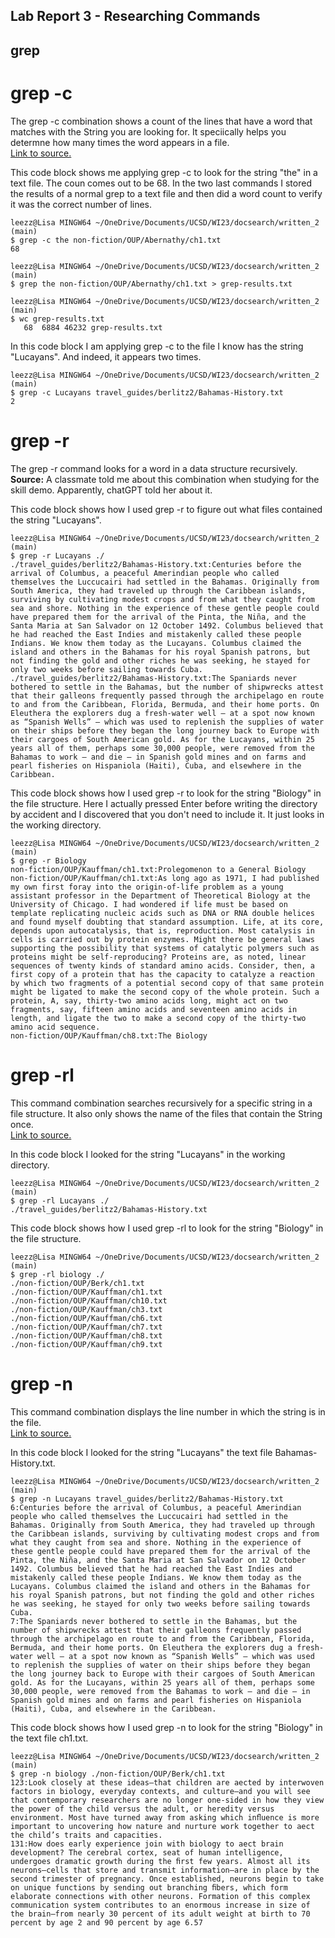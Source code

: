 
## Lab Report 3 - Researching Commands

## **grep**

# grep -c

The grep -c combination  shows a count of the lines that have a word that matches with the String you are looking for. It speciically helps you determne how many times the word appears in a file.\
[Link to source.](https://www.ibm.com/docs/en/aix/7.2?topic=g-grep-command#grep__row-d3e143928) 

This code block shows me applying grep -c to look for the string "the" in a text file. The coun comes out to be 68. In the two last commands I stored the results of a normal grep to a text file and then did a word count to verify it was the correct number of lines.
```
leezz@Lisa MINGW64 ~/OneDrive/Documents/UCSD/WI23/docsearch/written_2 (main)
$ grep -c the non-fiction/OUP/Abernathy/ch1.txt
68

leezz@Lisa MINGW64 ~/OneDrive/Documents/UCSD/WI23/docsearch/written_2 (main)
$ grep the non-fiction/OUP/Abernathy/ch1.txt > grep-results.txt

leezz@Lisa MINGW64 ~/OneDrive/Documents/UCSD/WI23/docsearch/written_2 (main)
$ wc grep-results.txt
   68  6884 46232 grep-results.txt
```
In this code block I am applying grep -c to the file I know has the string "Lucayans". And indeed, it appears two times.
```
leezz@Lisa MINGW64 ~/OneDrive/Documents/UCSD/WI23/docsearch/written_2 (main)
$ grep -c Lucayans travel_guides/berlitz2/Bahamas-History.txt
2
```


# grep -r
The grep -r command looks for a word in a data structure recursively.\
**Source:** A classmate told me about this combination when studying for the skill demo. Apparently, chatGPT told her about it. 

This code block shows how I used grep -r to figure out what files contained the string "Lucayans".
```
leezz@Lisa MINGW64 ~/OneDrive/Documents/UCSD/WI23/docsearch/written_2 (main)
$ grep -r Lucayans ./
./travel_guides/berlitz2/Bahamas-History.txt:Centuries before the arrival of Columbus, a peaceful Amerindian people who called themselves the Luccucairi had settled in the Bahamas. Originally from South America, they had traveled up through the Caribbean islands, surviving by cultivating modest crops and from what they caught from sea and shore. Nothing in the experience of these gentle people could have prepared them for the arrival of the Pinta, the Niña, and the Santa Maria at San Salvador on 12 October 1492. Columbus believed that he had reached the East Indies and mistakenly called these people Indians. We know them today as the Lucayans. Columbus claimed the island and others in the Bahamas for his royal Spanish patrons, but not finding the gold and other riches he was seeking, he stayed for only two weeks before sailing towards Cuba.
./travel_guides/berlitz2/Bahamas-History.txt:The Spaniards never bothered to settle in the Bahamas, but the number of shipwrecks attest that their galleons frequently passed through the archipelago en route to and from the Caribbean, Florida, Bermuda, and their home ports. On Eleuthera the explorers dug a fresh-water well — at a spot now known as “Spanish Wells” — which was used to replenish the supplies of water on their ships before they began the long journey back to Europe with their cargoes of South American gold. As for the Lucayans, within 25 years all of them, perhaps some 30,000 people, were removed from the Bahamas to work — and die — in Spanish gold mines and on farms and pearl fisheries on Hispaniola (Haiti), Cuba, and elsewhere in the Caribbean.
```
This code block shows how I used grep -r to look for the string "Biology" in the file structure. Here I actually pressed Enter before writing the directory by accident and I discovered that you don't need to include it. It just looks in the working directory.
```
leezz@Lisa MINGW64 ~/OneDrive/Documents/UCSD/WI23/docsearch/written_2 (main)
$ grep -r Biology
non-fiction/OUP/Kauffman/ch1.txt:Prolegomenon to a General Biology
non-fiction/OUP/Kauffman/ch1.txt:As long ago as 1971, I had published my own first foray into the origin-of-life problem as a young assistant professor in the Department of Theoretical Biology at the University of Chicago. I had wondered if life must be based on template replicating nucleic acids such as DNA or RNA double helices and found myself doubting that standard assumption. Life, at its core, depends upon autocatalysis, that is, reproduction. Most catalysis in cells is carried out by protein enzymes. Might there be general laws supporting the possibility that systems of catalytic polymers such as proteins might be self-reproducing? Proteins are, as noted, linear sequences of twenty kinds of standard amino acids. Consider, then, a first copy of a protein that has the capacity to catalyze a reaction by which two fragments of a potential second copy of that same protein might be ligated to make the second copy of the whole protein. Such a protein, A, say, thirty-two amino acids long, might act on two fragments, say, fifteen amino acids and seventeen amino acids in length, and ligate the two to make a second copy of the thirty-two amino acid sequence.
non-fiction/OUP/Kauffman/ch8.txt:The Biology
```
# grep -rl

This command combination searches recursively for a specific string in a file structure. It also only shows the name of the files that contain the String once.\
[Link to source.](https://www.ibm.com/docs/en/aix/7.2?topic=g-grep-command#grep__row-d3e143928)

In this code block I looked for the string "Lucayans" in the working directory.
```
leezz@Lisa MINGW64 ~/OneDrive/Documents/UCSD/WI23/docsearch/written_2 (main)
$ grep -rl Lucayans ./
./travel_guides/berlitz2/Bahamas-History.txt
```
This code block shows how I used grep -rl to look for the string "Biology" in the file structure.
```
leezz@Lisa MINGW64 ~/OneDrive/Documents/UCSD/WI23/docsearch/written_2 (main)
$ grep -rl biology ./
./non-fiction/OUP/Berk/ch1.txt
./non-fiction/OUP/Kauffman/ch1.txt
./non-fiction/OUP/Kauffman/ch10.txt
./non-fiction/OUP/Kauffman/ch3.txt
./non-fiction/OUP/Kauffman/ch6.txt
./non-fiction/OUP/Kauffman/ch7.txt
./non-fiction/OUP/Kauffman/ch8.txt
./non-fiction/OUP/Kauffman/ch9.txt
```

# grep -n
This command combination displays the line number in which the string is in the file.\
[Link to source.](https://www.ibm.com/docs/en/aix/7.2?topic=g-grep-command#grep__row-d3e143928)

In this code block I looked for the string "Lucayans" the text file Bahamas-History.txt.
```
leezz@Lisa MINGW64 ~/OneDrive/Documents/UCSD/WI23/docsearch/written_2 (main)
$ grep -n Lucayans travel_guides/berlitz2/Bahamas-History.txt
6:Centuries before the arrival of Columbus, a peaceful Amerindian people who called themselves the Luccucairi had settled in the Bahamas. Originally from South America, they had traveled up through the Caribbean islands, surviving by cultivating modest crops and from what they caught from sea and shore. Nothing in the experience of these gentle people could have prepared them for the arrival of the Pinta, the Niña, and the Santa Maria at San Salvador on 12 October 1492. Columbus believed that he had reached the East Indies and mistakenly called these people Indians. We know them today as the Lucayans. Columbus claimed the island and others in the Bahamas for his royal Spanish patrons, but not finding the gold and other riches he was seeking, he stayed for only two weeks before sailing towards Cuba.
7:The Spaniards never bothered to settle in the Bahamas, but the number of shipwrecks attest that their galleons frequently passed through the archipelago en route to and from the Caribbean, Florida, Bermuda, and their home ports. On Eleuthera the explorers dug a fresh-water well — at a spot now known as “Spanish Wells” — which was used to replenish the supplies of water on their ships before they began the long journey back to Europe with their cargoes of South American gold. As for the Lucayans, within 25 years all of them, perhaps some 30,000 people, were removed from the Bahamas to work — and die — in Spanish gold mines and on farms and pearl fisheries on Hispaniola (Haiti), Cuba, and elsewhere in the Caribbean.
```
This code block shows how I used grep -n to look for the string "Biology" in the text file ch1.txt.
```
leezz@Lisa MINGW64 ~/OneDrive/Documents/UCSD/WI23/docsearch/written_2 (main)
$ grep -n biology ./non-fiction/OUP/Berk/ch1.txt
123:Look closely at these ideas—that children are aected by interwoven factors in biology, everyday contexts, and culture—and you will see that contemporary researchers are no longer one-sided in how they view the power of the child versus the adult, or heredity versus environment. Most have turned away from asking which inﬂuence is more important to uncovering how nature and nurture work together to aect the child’s traits and capacities.
131:How does early experience join with biology to aect brain development? The cerebral cortex, seat of human intelligence, undergoes dramatic growth during the ﬁrst few years. Almost all its neurons—cells that store and transmit information—are in place by the second trimester of pregnancy. Once established, neurons begin to take on unique functions by sending out branching ﬁbers, which form elaborate connections with other neurons. Formation of this complex communication system contributes to an enormous increase in size of the brain—from nearly 30 percent of its adult weight at birth to 70 percent by age 2 and 90 percent by age 6.57
```
